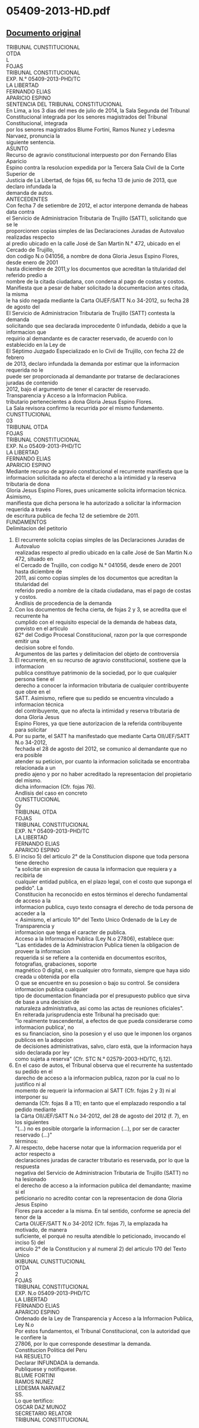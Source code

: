 
05409-2013-HD.pdf
=================
  
[Documento original](https://tc.gob.pe/jurisprudencia/2014/05409-2013-HD.pdf)  
---  
TRIBUNAL CUNSTITUCIONAL  
OTDA  
L  
FOJAS  
TRIBUNAL CONSTITUCIONAL  
EXP. N.° 05409-2013-PHD/TC  
LA LIBERTAD  
FERNANDO ELIAS  
APARICIO ESPINO  
SENTENCIA DEL TRIBUNAL CONSTITUCIONAL  
En Lima, a los 3 dias del mes de julio de 2014, la Sala Segunda del Tribunal  
Constitucional integrada por los senores magistrados del Tribunal Constitucional, integrada  
por los senores magistrados Blume Fortini, Ramos Nunez y Ledesma Narvaez, pronuncia la  
siguiente sentencia.  
ASUNTO  
Recurso de agravio constitucional interpuesto por don Fernando Elias Aparicio  
Espino contra la resolucion expedida por la Tercera Sala Civil de la Corte Superior de  
Justicia de La Libertad, de fojas 66, su fecha 13 de junio de 2013, que declaro infundada la  
demanda de autos.  
ANTECEDENTES  
Con fecha 7 de setiembre de 2012, el actor interpone demanda de habeas data contra  
el Servicio de Administracion Tributaria de Trujillo (SATT), solicitando que se le  
proporcionen copias simples de las Declaraciones Juradas de Autovaluo realizadas respecto  
al predio ubicado en la calle José de San Martin N.° 472, ubicado en el Cercado de Trujillo,  
don codigo N.o 041056, a nombre de dona Gloria Jesus Espino Flores, desde enero de 2001  
hasta diciembre de 2011,y los documentos que acreditan la titularidad del referido predio a  
nombre de la citada ciudadana, con condena al pago de costas y costos.  
Manifiesta que a pesar de haber solicitado la documentacion antes citada, la misma  
le ha sido negada mediante la Carta OIJEF/SATT N.o 34-2012, su fecha 28 de agosto del  
El Servicio de Administracion Tributaria de Trujillo (SATT) contesta la demanda  
solicitando que sea declarada improcedente 0 infundada, debido a que la informacion que  
requirio al demandante es de caracter reservado, de acuerdo con lo establecido en la Ley de  
El Séptimo Juzgado Especializado en lo Civil de Trujillo, con fecha 22 de febrero  
de 2013, declaro infundada la demanda por estimar que la informacion requerida no le  
puede ser proporcionada al demandante por tratarse de declaraciones juradas de contenido  
2012, bajo el argumento de tener el caracter de reservado.  
Transparencia y Acceso a la Informacion Publica.  
tributario pertenecientes a dona Gloria Jesus Espino Flores.  
La Sala revisora confirmo la recurrida por el mismo fundamento.  
CUNSTTUCIONAL  
03  
TRIBUNAL OTDA  
FOJAS  
TRIBUNAL CONSTITUCIONAL  
EXP. N.o 05409-2013-PHD/TC  
LA LIBERTAD  
FERNANDO ELIAS  
APARICIO ESPINO  
Mediante recurso de agravio constitucional el recurrente manifiesta que la  
informacion solicitada no afecta el derecho a la intimidad y la reserva tributaria de dona  
Gloria Jesus Espino Flores, pues unicamente solicita informacion técnica. Asimismo,  
manifiesta que dicha persona le ha autorizado a solicitar la informacion requerida a través  
de escritura publica de fecha 12 de setiembre de 2011.  
FUNDAMENTOS  
Delimitacion del petitorio  
1. El recurrente solicita copias simples de las Declaraciones Juradas de Autovaluo  
realizadas respecto al predio ubicado en la calle José de San Martin N.o 472, situado en  
el Cercado de Trujillo, con codigo N.° 041056, desde enero de 2001 hasta diciembre de  
2011, asi como copias simples de los documentos que acreditan la titularidad del  
referido predio a nombre de la citada ciudadana, mas el pago de costas y costos.  
Andlisis de procedencia de la demanda  
2. Con los documentos de fecha cierta, de fojas 2 y 3, se acredita que el recurrente ha  
cumplido con el requisito especial de la demanda de habeas data, previsto en el articulo  
62° del Codigo Procesal Constitucional, razon por la que corresponde emitir una  
decision sobre el fondo.  
Argumentos de las partes y delimitacion del objeto de controversia  
3. El recurrente, en su recurso de agravio constitucional, sostiene que la informacion  
publica constituye patrimonio de la sociedad, por lo que cualquier persona tiene el  
derecho a conocer la informacion tributaria de cualquier contribuyente que obre en el  
SATT. Asimismo, refiere que su pedido se encuentra vinculado a informacion técnica  
del contribuyente, que no afecta la intimidad y reserva tributaria de dona Gloria Jesus  
Espino Flores, ya que tiene autorizacion de la referida contribuyente para solicitar  
4. Por su parte, el SATT ha manifestado que mediante Carta OII/JEF/SATT N.o 34-2012,  
fechada el 28 de agosto del 2012, se comunico al demandante que no era posible  
atender su peticion, por cuanto la informacion solicitada se encontraba relacionada a un  
predio ajeno y por no haber acreditado la representacion del propietario del mismo.  
dicha informacion (Cfr. fojas 76).  
Andlisis del caso en concreto  
CUNSTTUCIONAL  
0y  
TRIBUNAL OTDA  
FOJAS  
TRIBUNAL CONSTITUCIONAL  
EXP. N.° 05409-2013-PHD/TC  
LA LIBERTAD  
FERNANDO ELIAS  
APARICIO ESPINO  
5. El inciso 5) del articulo 2° de la Constitucion dispone que toda persona tiene derecho  
"a solicitar sin expresion de causa la informacion que requiera y a recibirla de  
cualquier entidad publica, en el plazo legal, con el costo que suponga el pedido". La  
Constitucion ha reconocido en estos términos el derecho fundamental de acceso a la  
informacion publica, cuyo texto consagra el derecho de toda persona de acceder a la  
< Asimismo, el articulo 10° del Texto Unico Ordenado de la Ley de Transparencia y  
informacion que tenga el caracter de publica.  
Acceso a la Informacion Publica (Ley N.o 27806), establece que:  
"Las entidades de la Administracion Publica tienen la obligacion de proveer la informacion  
requerida si se refiere a la contenida en documentos escritos, fotografias, grabaciones, soporte  
magnético 0 digital, o en cualquier otro formato, siempre que haya sido creada u obtenida por ella  
O que se encuentre en su posesion o bajo su control. Se considera informacion publica cualquier  
tipo de documentacion financiada por el presupuesto publico que sirva de base a una decision de  
naturaleza administrativa, asi como las actas de reuniones oficiales".  
En reiterada jurisprudencia este Tribunal ha precisado que:  
"lo realmente trascendental, a efectos de que pueda considerarse como informacion publica', no  
es su financiacion, sino la posesion y el uso que le imponen los organos publicos en la adopcion  
de decisiones administrativas, salvo, claro està, que la informacion haya sido declarada por ley  
como sujeta a reserva" (Cfr. STC N.° 02579-2003-HD/TC, fj.12).  
7. En el caso de autos, el Tribunal observa que el recurrente ha sustentado su pedido en el  
darecho de acceso a la informacion publica, razon por la cual no lo justifico ni al  
momento de requerir la informacion al SATT (Cfr. fojas 2 y 3) ni al interponer su  
demanda (Cfr. fojas 8 a 11); en tanto que el emplazado respondio a tal pedido mediante  
la Cârta OII/JEF/SATT N.o 34-2012, del 28 de agosto del 2012 (f. 7), en los siguientes  
"(...) no es posible otorgarle la informacion (...), por ser de caracter reservado (...)"  
términos:  
8. Al respecto, debe hacerse notar que la informacion requerida por el actor respecto a  
declaraciones juradas de caracter tributario es reservada, por lo que la respuesta  
negativa del Servicio de Administracion Tributaria de Trujillo (SATT) no ha lesionado  
el derecho de acceso a la informacion publica del demandante; maxime si el  
peticionario no acredito contar con la representacion de dona Gloria Jesus Espino  
Flores para acceder a la misma. En tal sentido, conforme se aprecia del tenor de la  
Carta OI/JEF/SATT N.o 34-2012 (Cfr. fojas 7), la emplazada ha motivado, de manera  
suficiente, el porqué no resulta atendible lo peticionado, invocando el inciso 5) del  
articulo 2° de la Constitucion y al numeral 2) del articulo 170 del Texto Unico  
IKIBUNAL CUNSTTUCIONAL  
OTDA  
2  
FOJAS  
TRIBUNAL CONSTITUCIONAL  
EXP. N.o 05409-2013-PHD/TC  
LA LIBERTAD  
FERNANDO ELIAS  
APARICIO ESPINO  
Ordenado de la Ley de Transparencia y Acceso a la Informacion Publica, Ley N.o  
Por estos fundamentos, el Tribunal Constitucional, con la autoridad que le confiere la  
27806, por lo que corresponde desestimar la demanda.  
Constitucion Politica del Peru  
HA RESUELTO  
Declarar INFUNDADA la demanda.  
Publiquese y notifiquese.  
BLUME FORTINI  
RAMOS NUNEZ  
LEDESMA NARVAEZ  
SS.  
Lo que tertifico:  
OSCAR DAZ MUNOZ  
SECRETARIO RELATOR  
TRIBUNAL CONSTITUCIONAL